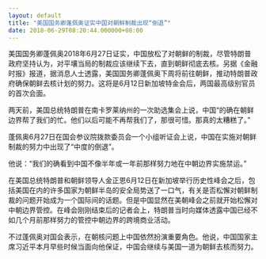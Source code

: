 ```yaml
---
layout: default
title: "美国国务卿蓬佩奥证实中国对朝鲜制裁出现“倒退”"
date: 2018-06-29T08:20:44.000000+08:00
---
```


美国国务卿蓬佩奥2018年6月27日证实，中国放松了对朝鲜的制裁，尽管特朗普政府坚持认为，对平壤当局的制裁应该继续下去，直到朝鲜彻底去核。另据《金融时报》报道，据消息人士透露，美国国务卿蓬佩奥下周将前往朝鲜，推动特朗普政府确保朝鲜去核计划的努力。这将是6月12日新加坡特金会后，两国最高级别官员的首次会面。

两天前，美国总统特朗普在南卡罗莱纳州的一次助选集会上说，中国“的确在朝鲜边界帮了我们的忙。他们以后可能不再帮我们了，那很可惜。那真的太糟糕了。”

蓬佩奥6月27日在国会参议院拨款委员会一个小组听证会上说，中国在实施对朝鲜制裁的努力中出现了“中度的倒退”。

他说：“我们的确看到中国不像半年或一年前那样努力地在中朝边界实施禁运。”

在美国总统特朗普和朝鲜领导人金正恩6月12日在新加坡举行历史性峰会之后，包括美国在内的许多国家为朝鲜半岛的安全局势送了一口气，有关是否松懈对朝鲜制裁的问题开始成为一个国际间的话题。但是中国显然在美朝峰会之前就开始松懈对中朝边界管控。在峰会刚刚结束后的记者会上，特朗普当时向媒体透露中国已经不如几个月前那样努力的管控中朝边界的跨境商业活动。

不过蓬佩奥对国会表示，在朝核问题上中国依然扮演重要角色。他说，中国国家主席习近平本月早些时候当面向他保证，中国会继续与美国一道为朝鲜去核而努力。

